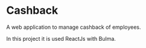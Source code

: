 # Cashback
A web application to manage cashback of employees.

In this project it is used ReactJs with Bulma.
